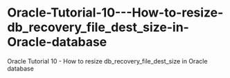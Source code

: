 # Oracle-Tutorial-10---How-to-resize-db_recovery_file_dest_size-in-Oracle-database
Oracle Tutorial 10 - How to resize db_recovery_file_dest_size in Oracle database
